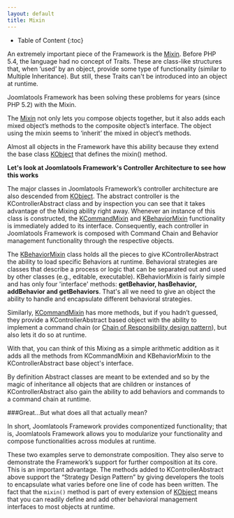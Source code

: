 ```yaml
---
layout: default
title: Mixin
---
```


* Table of Content
{:toc}

An extremely important piece of the Framework is the [Mixin](http://api.nooku.org/package-Koowa.Library.Object.Mixin.html).
Before PHP 5.4, the language had no concept of Traits. These are class-like structures that, when ‘used’ by an object, provide
some type of functionality (similar to Multiple Inheritance). But still, these Traits can't be introduced into an object at runtime.

Joomlatools Framework has been solving these problems for years (since PHP 5.2) with the Mixin.

The [Mixin](http://api.nooku.org/package-Koowa.Library.Object.Mixin.html) not only lets you compose objects together,
but it also adds each mixed object’s methods to the composite object’s interface.
The object using the mixin seems to ‘inherit’ the mixed in object’s methods.

Almost all objects in the Framework have this ability because they extend the base class [KObject](http://api.nooku.org/class-KObject.html)
that defines the mixin() method.

**Let's look at Joomlatools Framework's Controller Architecture to see how this works**

The major classes in Joomlatools Framework’s controller architecture are also descended from [KObject](http://api.nooku.org/class-KObject.html).
The abstract controller is the KControllerAbstract class and by inspection you can see that it takes advantage of the Mixing
ability right away. Whenever an instance of this class is constructed, the [KCommandMixin](http://api.nooku.org/package-Koowa.Library.Command.Mixin.html)
and [KBehaviorMixin](http://api.nooku.org/class-KBehaviorMixin.html) functionality is immediately added to its interface.
Consequently, each controller in Joomlatools Framework is composed with Command Chain and Behavior management functionality through the respective objects.

The [KBehaviorMixin](http://api.nooku.org/class-KBehaviorMixin.html) class holds all the pieces to give KControllerAbstract the ability to
load specific Behaviors at runtime. Behavioral strategies are classes that describe a process or logic that can be separated out and used
by other classes (e.g., editable, executable). KBehaviorMixin is fairly simple and has only four 'interface' methods: **getBehavior,
hasBehavior, addBehavior and getBehaviors**. That's all we need to give an object the ability to handle and encapsulate
different behavioral strategies.

Similarly, [KCommandMixin](http://api.nooku.org/package-Koowa.Library.Command.Mixin.html) has more methods, but if you hadn’t guessed,
they provide a KControllerAbstract based object with the ability to implement a command chain (or [Chain of Responsibility design pattern](http://en.wikipedia.org/wiki/Chain-of-responsibility_pattern)),
but also lets it do so at runtime.

With that, you can think of this Mixing as a simple arithmetic addition as it adds all the methods from KCommandMixin and KBehaviorMixin
to the KControllerAbstract base object's interface.

By definition Abstract classes are meant to be extended and so by the magic of inheritance all objects that are children
or instances of KControllerAbstract also gain the ability to add behaviors and commands to a command chain at runtime.

###Great...But what does all that actually mean?

In short, Joomlatools Framework provides componentized functionality; that is, Joomlatools Framework allows you
to modularize your functionality and compose functionalities across modules at runtime.

These two examples serve to demonstrate composition. They also serve to demonstrate the Framework’s support for further
composition at its core. This is an important advantage. The methods added to KControllerAbstract above support the “Strategy Design Pattern”
by giving developers the tools to encapsulate what varies before one line of code has been written. The fact that the `mixin()`
method is part of every extension of [KObject](http://api.nooku.org/class-KObject.html) means that you can readily define
and add other behavioral management interfaces to most objects at runtime.
